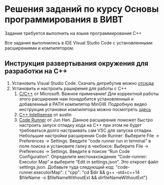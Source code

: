 # Решения заданий по курсу Основы программирования в ВИВТ
Задания требуется выполнить на языке программирования C++

Все задания выполнились в IDE Visual Studio Code с установленными расширениями и компилятором.

## Инструкция развертывания окружения для разработки на C++

1.  Установить Visual Studio Code. Скачать дитрибутив можно [отсюда](https://code.visualstudio.com/Download "Скачать VSC")
2.  Установить и настроить раширения для работы с C++
    1.  [C/C++](https://marketplace.visualstudio.com/items?itemName=ms-vscode.cpptools) от Microsoft.  Важное примечание! Для корректной работы этого расширения нам понадобится установленный и добавленный в PATH компилятор MinGW. Подробную видео инструкция установки компилятора можно посмотреть [здесь](https://youtu.be/sXW2VLrQ3Bs "Смотреть видео с индусом, который подробно рассказывает об установке MinGW")
    2.  [C++ Intellisense](https://marketplace.visualstudio.com/items?itemName=austin.code-gnu-global) от austin
    3.  [Code Runner](https://marketplace.visualstudio.com/items?itemName=formulahendry.code-runner) от Jun Han. Данное расширение поможет быстро настроить запуск отладку кода на C++ при этом не будет требоваться долго настраивать сам VSC для запуска отладки.
    Небольшие настройки расширения Code Runner:
        Выберите File -> Preferences -> Settings.
Введите “code runner run in terminal” в поле поиска и установите галку в чекбоксе:
Выберите File -> Preferences -> Settings.
Введите в поиске “Run Code Configuration”.
Определите местонахождение “Code-runner: Executor Map” и выберите “Edit in settings.json”. Это откроет файл settings.json. Добавьте туда следующий код:
"code-runner.executorMap": {    "cpp": "cd $dir && g++ -std=c++14 $fileName -o $fileNameWithoutExt && $dir$fileNameWithoutExt"}